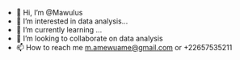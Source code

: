 - 👋 Hi, I’m @Mawulus
- 👀 I’m interested in data analysis...
- 🌱 I’m currently learning ...
- 💞️ I’m looking to collaborate on data analysis
- 📫 How to reach me m.amewuame@gmail.com or +22657535211

<!---
Mawulus/Mawulus is a ✨ special ✨ repository because its `README.md` (this file) appears on your GitHub profile.
You can click the Preview link to take a look at your changes.
--->
